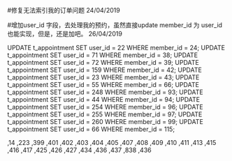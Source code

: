 

#修复无法索引我的订单问题 24/04/2019




#增加user_id 字段，去处理我的预约，虽然直接update member_id 为 user_id 也能实现，但是，还是加吧。 26/04/2019




























UPDATE t_appointment SET user_id = 22      WHERE member_id = 24;
UPDATE t_appointment SET user_id = 71      WHERE member_id = 38;
UPDATE t_appointment SET user_id = 72      WHERE member_id = 39;
UPDATE t_appointment SET user_id = 159      WHERE member_id = 42;
UPDATE t_appointment SET user_id = 23      WHERE member_id = 43;
UPDATE t_appointment SET user_id = 55      WHERE member_id = 66;
UPDATE t_appointment SET user_id = 248      WHERE member_id = 93;
UPDATE t_appointment SET user_id = 44      WHERE member_id = 94;
UPDATE t_appointment SET user_id = 254      WHERE member_id = 96;
UPDATE t_appointment SET user_id = 255      WHERE member_id = 97;
UPDATE t_appointment SET user_id = 260      WHERE member_id = 99;
UPDATE t_appointment SET user_id = 66      WHERE member_id = 115;


,14
,223
,399
,401
,402
,403
,404
,405
,407
,408
,409
,410
,411
,413
,415
,416
,417
,425
,426
,427
,434
,436
,437
,838
,436









